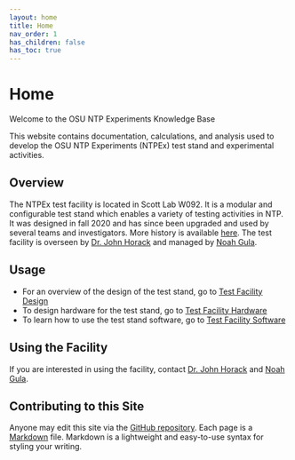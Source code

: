 ```yaml
---
layout: home
title: Home
nav_order: 1
has_children: false
has_toc: true
---
```

# Home
Welcome to the OSU NTP Experiments Knowledge Base

This website contains documentation, calculations, and analysis used to develop the OSU NTP Experiments (NTPEx) test stand and experimental activities.

## Overview
The NTPEx test facility is located in Scott Lab W092. It is a modular and configurable test stand which enables a variety of testing activities in NTP. It was designed in fall 2020 and has since been upgraded and used by several teams and investigators. More history is available [here](administration/history.md). The test facility is overseen by [Dr. John Horack](https://engineering.osu.edu/people/horack.1) and managed by [Noah Gula](https://www.linkedin.com/in/noahgula/).

## Usage
- For an overview of the design of the test stand, go to [Test Facility Design](design/design.md)
- To design hardware for the test stand, go to [Test Facility Hardware](design/hardware/hardware.md)
- To learn how to use the test stand software, go to [Test Facility Software](design/software/software.md)

## Using the Facility
If you are interested in using the facility, contact [Dr. John Horack](mailto:gula.8@osu.edu) and [Noah Gula](mailto:gula.8@osu.edu).

## Contributing to this Site
Anyone may edit this site via the [GitHub repository](https://www.github.com/gulanr/ntp-doc). Each page is a [Markdown](https://guides.github.com/features/mastering-markdown/) file. Markdown is a lightweight and easy-to-use syntax for styling your writing.
